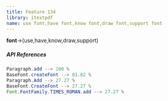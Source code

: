 ```yaml
---
title: Feature 134
library: itextpdf
name: use font,have font,know font,draw font,support font
---
```


**font**->(use,have,know,draw,support)

##### API References

```java
Paragraph.add --> 100 %
BaseFont.createFont --> 81.82 %
Paragraph.Add --> 27.27 %
BaseFont.CreateFont --> 27.27 %
Font.FontFamily.TIMES_ROMAN.add --> 27.27 %
```
